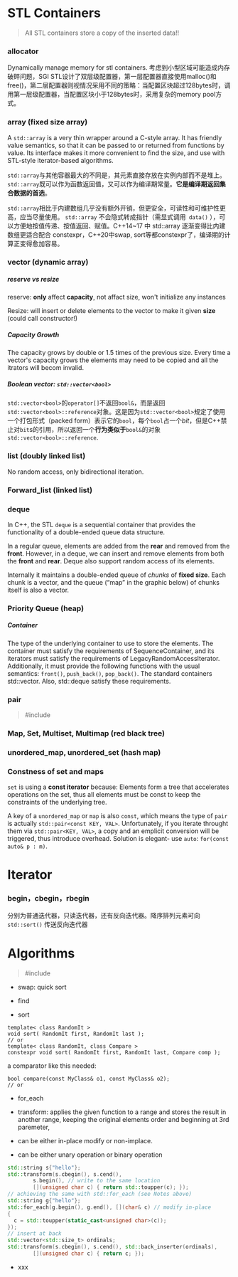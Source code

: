 # STL Containers

> All STL containers store a copy of the inserted data!!

### allocator

Dynamically manage memory for stl containers. 考虑到小型区域可能造成内存破碎问题，SGI STL设计了双层级配置器，第一层配置器直接使用malloc()和free()，第二层配置器则视情况采用不同的策略：当配置区块超过128bytes时，调用第一层级配置器，当配置区块小于128bytes时，采用复杂的memory pool方式。

### array (fixed size array)

A `std::array` is a very thin wrapper around a C-style array. It has friendly value semantics, so that it can be passed to or returned from functions by value. Its interface makes it more convenient to find the size, and use with STL-style iterator-based algorithms.

`std::array`与其他容器最大的不同是，其元素直接存放在实例内部而不是堆上。`std::array`既可以作为函数返回值，又可以作为编译期常量。**它是编译期返回集合数据的首选**。

`std::array`相比于内建数组几乎没有额外开销，但更安全，可读性和可维护性更高，应当尽量使用。 `std::array` 不会隐式转成指针（需显式调用` data()` ），可以方便地按值传递、按值返回、赋值。C++14~17 中 std::array 逐渐变得比内建数组更适合配合 constexpr，C++20中swap, sort等都constexpr了，编译期的计算正变得愈加容易。

### vector (dynamic array)

##### reserve vs resize

reserve: **only** affect **capacity**, not affact size, won't initialize any instances

Resize: will insert or delete elements to the vector to make it given **size** (could call constructor!)

##### Capacity Growth

The capacity grows by double or 1.5 times of the previous size. Every time a vector's capacity grows the elements may need to be copied and all the itrators will becom invalid.

##### Boolean vector: `std::vector<bool>`

`std::vector<bool>`的`operator[]`不返回`bool&`，而是返回`std::vector<bool>::reference`对象。这是因为`std::vector<bool>`规定了使用一个打包形式（packed form）表示它的`bool`，每个`bool`占一个*bit*，但是C++禁止对`bit`s的引用，所以返回一个**行为类似于**`bool&`的对象`std::vector<bool>::reference`.

### list (doubly linked list)

No random access, only bidirectional iteration.

### Forward_list (linked list)

### deque

In C++, the STL `deque` is a sequential container that provides the functionality of a double-ended queue data structure.

In a regular queue, elements are added from the **rear** and removed from the **front**. However, in a deque, we can insert and remove elements from both the **front** and **rear**. Deque also support random access of its elements.

Internally it maintains a double-ended queue of *chunks* of **fixed size**. Each chunk is a vector, and the queue (“map” in the graphic below) of chunks itself is also a vector.

### Priority Queue (heap)

##### Container

The type of the underlying container to use to store the elements. The container must satisfy the requirements of SequenceContainer, and its iterators must satisfy the requirements of LegacyRandomAccessIterator. Additionally, it must provide the following functions with the usual semantics: `front()`, `push_back()`, `pop_back()`. The standard containers std::vector. Also, std::deque satisfy these requirements.

### pair

> \#include <utility>

### Map, Set, Multiset, Multimap (red black tree)



### unordered_map, unordered_set (hash map)



### Constness of set and maps

`set` is using a **const iterator** because: Elements form a tree that accelerates operations on the set, thus all elements must be const to keep the constraints of the underlying tree.

A key of a `unordered_map` or `map` is also `const`, which means the type of `pair` is actually `std::pair<const KEY, VAL>`. Unfortunately, if you iterate throught them via `std::pair<KEY, VAL>`, a copy and an emplicit conversion will be triggered, thus introduce overhead. Solution is elegant- use `auto`: `for(const auto& p : m)`.



# Iterator

### begin，cbegin，rbegin

分别为普通迭代器，只读迭代器，还有反向迭代器。降序排列元素可向 `std::sort()` 传送反向迭代器





# Algorithms

> \#include <algorithm>

- swap: quick sort

- find

- sort

 ```
template< class RandomIt >
void sort( RandomIt first, RandomIt last );
// or
template< class RandomIt, class Compare >
constexpr void sort( RandomIt first, RandomIt last, Compare comp );
 ```

 a comparator like this needed:

 ```
bool compare(const MyClass& o1, const MyClass& o2);
// or 
 
 ```

- for_each

- transform: applies the given function to a range and stores the result in another range, keeping the original elements order and beginning at 3rd paremeter, 

 - can be either in-place modify or non-implace.
 - can be either unary operation or binary operation

 ```c++
 std::string s{"hello"};
 std::transform(s.cbegin(), s.cend(),
         s.begin(), // write to the same location
         [](unsigned char c) { return std::toupper(c); });
 // achieving the same with std::for_each (see Notes above)
 std::string g{"hello"};
 std::for_each(g.begin(), g.end(), [](char& c) // modify in-place
 {
   c = std::toupper(static_cast<unsigned char>(c));
 });
 // insert at back
 std::vector<std::size_t> ordinals;
 std::transform(s.cbegin(), s.cend(), std::back_inserter(ordinals),
         [](unsigned char c) { return c; });
 ```

  

- xxx

